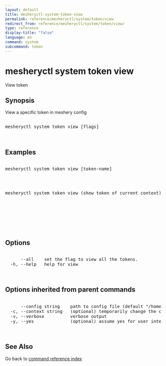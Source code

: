 ```yaml
---
layout: default
title: mesheryctl-system-token-view
permalink: reference/mesheryctl/system/token/view
redirect_from: reference/mesheryctl/system/token/view/
type: reference
display-title: "false"
language: en
command: system
subcommand: token
---
```


# mesheryctl system token view

View token

## Synopsis

View a specific token in meshery config

<pre class='codeblock-pre'>
<div class='codeblock'>
mesheryctl system token view [flags]

</div>
</pre> 

## Examples

<pre class='codeblock-pre'>
<div class='codeblock'>
mesheryctl system token view [token-name]

</div>
</pre> 

<pre class='codeblock-pre'>
<div class='codeblock'>
mesheryctl system token view (show token of current context)

</div>
</pre> 

<pre class='codeblock-pre'>
<div class='codeblock'>
	

</div>
</pre> 

## Options

<pre class='codeblock-pre'>
<div class='codeblock'>
      --all    set the flag to view all the tokens.
  -h, --help   help for view

</div>
</pre>

## Options inherited from parent commands

<pre class='codeblock-pre'>
<div class='codeblock'>
      --config string    path to config file (default "/home/admin-pc/.meshery/config.yaml")
  -c, --context string   (optional) temporarily change the current context.
  -v, --verbose          verbose output
  -y, --yes              (optional) assume yes for user interactive prompts.

</div>
</pre>

## See Also

Go back to [command reference index](/reference/mesheryctl/) 
